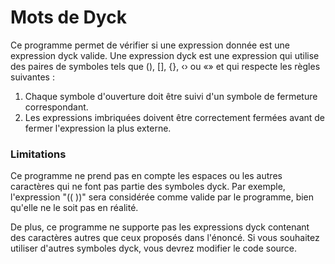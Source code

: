 # Mots de Dyck

Ce programme permet de vérifier si une expression donnée est une expression dyck valide. Une expression dyck est une expression qui utilise des paires de symboles tels que (), [], {}, ‹› ou «» et qui respecte les règles suivantes :

1. Chaque symbole d'ouverture doit être suivi d'un symbole de fermeture correspondant.
2. Les expressions imbriquées doivent être correctement fermées avant de fermer l'expression la plus externe.
 

### Limitations
Ce programme ne prend pas en compte les espaces ou les autres caractères qui ne font pas partie des symboles dyck. Par exemple, l'expression "(( ))" sera considérée comme valide par le programme, bien qu'elle ne le soit pas en réalité.

De plus, ce programme ne supporte pas les expressions dyck contenant des caractères autres que ceux proposés dans l'énoncé. Si vous souhaitez utiliser d'autres symboles dyck, vous devrez modifier le code source.
